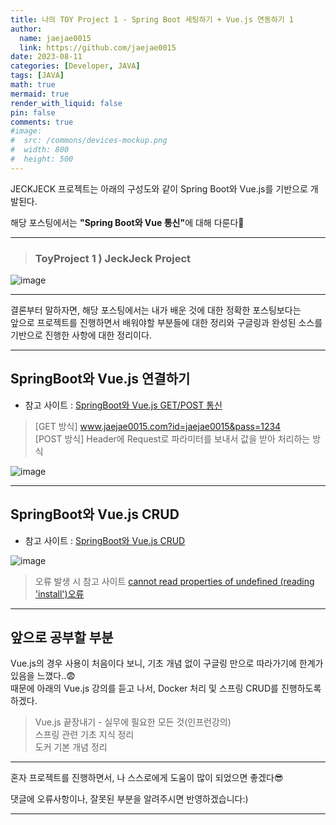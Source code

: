 ```yaml
---
title: 나의 TOY Project 1 - Spring Boot 세팅하기 + Vue.js 연동하기 1
author:
  name: jaejae0015
  link: https://github.com/jaejae0015
date: 2023-08-11
categories: [Developer, JAVA]
tags: [JAVA]
math: true
mermaid: true
render_with_liquid: false
pin: false
comments: true
#image:
#  src: /commons/devices-mockup.png
#  width: 800
#  height: 500
---
```


JECKJECK 프로젝트는 아래의 구성도와 같이 Spring Boot와 Vue.js를 기반으로 개발된다.  

해당 포스팅에서는 <strong>"Spring Boot와 Vue 통신"</strong>에 대해 다룬다🙂  

---

> ### <strong>ToyProject 1 ) JeckJeck Project </strong>
  ![image](https://user-images.githubusercontent.com/56392513/234484328-25a1051a-723b-489f-9895-0f3479035c1a.png)   

---

결론부터 말하자면, 해당 포스팅에서는 내가 배운 것에 대한 정확한 포스팅보다는   
앞으로 프로젝트를 진행하면서 배워야할 부분들에 대한 정리와 구글링과 완성된 소스를 기반으로 진행한 사항에 대한 정리이다.   

---
## SpringBoot와 Vue.js 연결하기  
*  참고 사이트 : <a href="https://jhhan009.tistory.com/39">SpringBoot와 Vue.js GET/POST 통신</a>   

> [GET 방식]  www.jaejae0015.com?id=jaejae0015&pass=1234  
> [POST 방식] Header에 Request로 파라미터를 보내서 값을 받아 처리하는 방식   

![image](https://github.com/jaejae0015/jaejae0015.github.io/assets/56392513/5cc5c0b3-0956-46af-af75-a94e243555a3)   
 
---
## SpringBoot와 Vue.js CRUD
*  참고 사이트 : <a href="https://dev-jsk.tistory.com/127">SpringBoot와 Vue.js CRUD</a>       

![image](https://github.com/jaejae0015/jaejae0015.github.io/assets/56392513/8af3ed79-ada8-4603-9b3e-c5c3ddec3130)

> 오류 발생 시 참고 사이트
<a href="https://de-bugging.tistory.com/entry/Vue2vue-router-cannot-read-properties-of-undefined-reading-install-%EC%98%A4%EB%A5%98-%ED%95%B4%EA%B2%B0">cannot read properties of undefined (reading 'install')오류</a>   

---

## 앞으로 공부할 부분  
Vue.js의 경우 사용이 처음이다 보니, 기초 개념 없이 구글링 만으로 따라가기에 한계가 있음을 느꼈다..😨  
때문에 아래의 Vue.js 강의를 듣고 나서, Docker 처리 및 스프링 CRUD를 진행하도록 하겠다.  
> Vue.js 끝장내기 - 실무에 필요한 모든 것(인프런강의)  
> 스프링 관련 기초 지식 정리   
> 도커 기본 개념 정리    

---

혼자 프로젝트를 진행하면서, 나 스스로에게 도움이 많이 되었으면 좋겠다😎  

댓글에 오류사항이나, 잘못된 부분을 알려주시면 반영하겠습니다:) 

---

